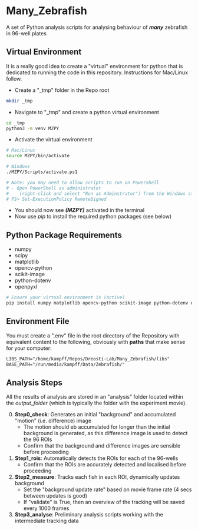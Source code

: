 # Many_Zebrafish
A set of Python analysis scripts for analysing behaviour of ***many*** zebrafish in 96-well plates

## Virtual Environment
It is a really good idea to create a "virtual" environment for python that is dedicated to running the code in this repository. Instructions for Mac/Linux follow.

- Create a "_tmp" folder in the Repo root
```bash
mkdir _tmp
```
- Navigate to "_tmp" and create a python virtual environment
```bash
cd _tmp
python3 -m venv MZPY
```
- Activate the virtual environment
```bash
# Mac/Linux
source MZPY/bin/activate

# Windows
./MZPY/Scripts/activate.ps1

# Note: you may need to allow scripts to run on PowerShell
# - Open PowerShell as administrator
#    (right-click and select "Run as Adminstrator") from the Windows start menu
# PS> Set-ExecutionPolicy RemoteSigned
```
- You should now see ***(MZPY)*** activated in the terminal
- Now use *pip* to install the required python packages (see below)

## Python Package Requirements
- numpy
- scipy
- matplotlib
- opencv-python
- scikit-image
- python-dotenv
- openpyxl

```bash
# Ensure your virtual environment is (active)
pip install numpy matplotlib opencv-python scikit-image python-dotenv openpyxl
```

## Environment File
You must create a ".env" file in the root directory of the Repository with equivalent content to the following, obviously with **paths** that make sense for your computer:
```txt
LIBS_PATH="/home/kampff/Repos/Dreosti-Lab/Many_Zebrafish/libs"
BASE_PATH="/run/media/kampff/Data/Zebrafish/"
```

## Analysis Steps
All the results of analysis are stored in an "analysis" folder located within the *output_folder* (which is typically the folder with the experiment movie).

0. **Step0_check**: Generates an initial "background" and accumulated "motion" (i.e. difference) image
   - The motion should eb accumulated for longer than the initial background is generated, as this difference image is used to detect the 96 ROIs
   - Confirm that the background and difference images are sensible before proceeding
1. **Step1_rois**: Automatically detects the ROIs for each of the 96-wells
   - Confirm that the ROIs are accurately detected and localised before proceeding
2. **Step2_measure**: Tracks each fish in each ROI, dynamically updates background
   - Set the "background update rate" based on movie frame rate (4 secs between updates is good)
   - If "validate" is True, then an overview of the tracking will be saved every 1000 frames
3. **Step3_analyse**: Preliminary analysis scripts working with the intermediate tracking data

